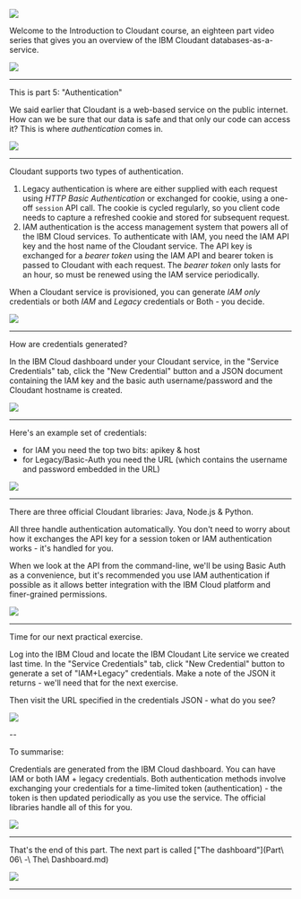 ![](slides/Slide0.png)

Welcome to the Introduction to Cloudant course, an eighteen part video series that gives you an overview of the IBM Cloudant databases-as-a-service.

![](slides/Slide1.png)

---

This is part 5: "Authentication"

We said earlier that Cloudant is a web-based service on the public internet. How can we be sure that our data is safe and that only our code can access it? This is where _authentication_ comes in.

![](slides/Slide31.png)

---

Cloudant supports two types of authentication. 

1. Legacy authentication is where are either supplied with each request using _HTTP Basic Authentication_ or exchanged for cookie, using a one-off `session` API call. The cookie is cycled regularly, so you client code needs to capture a refreshed cookie and stored for subsequent request.
2. IAM authentication is the access management system that powers all of the IBM Cloud services. To authenticate with IAM, you need the IAM API key and the host name of the Cloudant service. The API key is exchanged for a _bearer token_ using the IAM API and bearer token is passed to Cloudant with each request. The _bearer token_ only lasts for an hour, so must be renewed using the IAM service periodically.

When a Cloudant service is provisioned, you can generate _IAM only_ credentials or both _IAM_ and _Legacy_ credentials or Both - you decide.

![](slides/Slide32.png)

---

How are credentials generated? 

In the IBM Cloud dashboard under your Cloudant service, in the "Service Credentials" tab, click the "New Credential" button and a JSON document containing the IAM key and the basic auth username/password and the Cloudant hostname is created.

![](slides/Slide33.png)

---

Here's an example set of credentials:

- for IAM you need the top two bits: apikey & host
- for Legacy/Basic-Auth you need the URL (which contains the username and password embedded in the URL)

![](slides/Slide34.png)

---

There are three official Cloudant libraries: Java, Node.js & Python.

All three handle authentication automatically. You don't need to worry about how it exchanges the API key for a session token or IAM authentication works - it's handled for you.

When we look at the API from the command-line, we'll be using Basic Auth as a convenience, but it's recommended you use IAM authentication if possible as it allows better integration with the IBM Cloud platform and finer-grained permissions.

![](slides/Slide35.png)

---

Time for our next practical exercise.

Log into the IBM Cloud and locate the IBM Cloudant Lite service we created last time. In the "Service Credentials" tab, click "New Credential" button to generate a set of "IAM+Legacy" credentials. Make a note of the JSON it returns - we'll need that for the next exercise.

Then visit the URL specified in the credentials JSON - what do you see?

![](slides/Slide36.png)

-- 

To summarise:

Credentials are generated from the IBM Cloud dashboard. You can have IAM or both IAM + legacy credentials. Both authentication methods involve exchanging your credentials for a time-limited token (authentication) - the token is then updated periodically as you use the service. The official libraries handle all of this for you.


![](slides/Slide37.png)

---

That's the end of this part. The next part is called ["The dashboard"](Part\ 06\ -\ The\ Dashboard.md)
 
![](slides/Slide0.png)

---